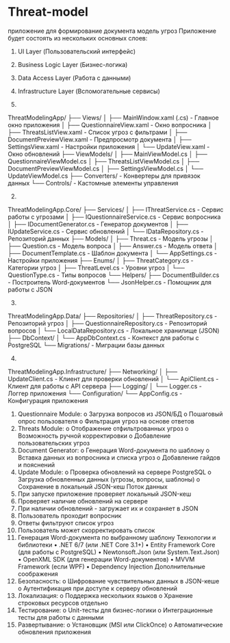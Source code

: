 # Threat-model
приложение для формирование документа модель угроз
Приложение будет состоять из нескольких основных слоев:
1.	UI Layer (Пользовательский интерфейс)
2.	Business Logic Layer (Бизнес-логика)
3.	Data Access Layer (Работа с данными)
4.	Infrastructure Layer (Вспомогательные сервисы)

1.
ThreatModelingApp/
├── Views/
│   ├── MainWindow.xaml (.cs) - Главное окно приложения
│   ├── QuestionnaireView.xaml - Окно вопросника
│   ├── ThreatsListView.xaml - Список угроз с фильтрами
│   ├── DocumentPreviewView.xaml - Предпросмотр документа
│   ├── SettingsView.xaml - Настройки приложения
│   └── UpdateView.xaml - Окно обновлений
├── ViewModels/
│   ├── MainViewModel.cs
│   ├── QuestionnaireViewModel.cs
│   ├── ThreatsListViewModel.cs
│   ├── DocumentPreviewViewModel.cs
│   ├── SettingsViewModel.cs
│   └── UpdateViewModel.cs
├── Converters/ - Конвертеры для привязок данных
└── Controls/ - Кастомные элементы управления


2.
ThreatModelingApp.Core/
├── Services/
│   ├── IThreatService.cs - Сервис работы с угрозами
│   ├── IQuestionnaireService.cs - Сервис вопросника
│   ├── IDocumentGenerator.cs - Генератор документов
│   ├── IUpdateService.cs - Сервис обновлений
│   └── IDataRepository.cs - Репозиторий данных
├── Models/
│   ├── Threat.cs - Модель угрозы
│   ├── Question.cs - Модель вопроса
│   ├── Answer.cs - Модель ответа
│   ├── DocumentTemplate.cs - Шаблон документа
│   └── AppSettings.cs - Настройки приложения
├── Enums/
│   ├── ThreatCategory.cs - Категории угроз
│   ├── ThreatLevel.cs - Уровни угроз
│   └── QuestionType.cs - Типы вопросов
└── Helpers/
    ├── DocumentBuilder.cs - Построитель Word-документов
    └── JsonHelper.cs - Помощник для работы с JSON



3.
ThreatModelingApp.Data/
├── Repositories/
│   ├── ThreatRepository.cs - Репозиторий угроз
│   ├── QuestionnaireRepository.cs - Репозиторий вопросов
│   └── LocalDataRepository.cs - Локальное хранилище (JSON)
├── DbContext/
│   └── AppDbContext.cs - Контекст для работы с PostgreSQL
└── Migrations/ - Миграции базы данных



4.
ThreatModelingApp.Infrastructure/
├── Networking/
│   ├── UpdateClient.cs - Клиент для проверки обновлений
│   └── ApiClient.cs - Клиент для работы с API сервера
├── Logging/
│   └── Logger.cs - Логгер приложения
└── Configuration/
    └── AppConfig.cs - Конфигурация приложения


1.	Questionnaire Module:
o	Загрузка вопросов из JSON/БД
o	Пошаговый опрос пользователя
o	Фильтрация угроз на основе ответов
2.	Threats Module:
o	Отображение отфильтрованных угроз
o	Возможность ручной корректировки
o	Добавление пользовательских угроз
3.	Document Generator:
o	Генерация Word-документа по шаблону
o	Вставка данных из вопросника и списка угроз
o	Добавление гайдов и пояснений
4.	Update Module:
o	Проверка обновлений на сервере PostgreSQL
o	Загрузка обновленных данных (угрозы, вопросы, шаблоны)
o	Сохранение в локальный JSON-кеш
Поток данных
1.	При запуске приложение проверяет локальный JSON-кеш
2.	Проверяет наличие обновлений на сервере
3.	При наличии обновлений - загружает их и сохраняет в JSON
4.	Пользователь проходит вопросник
5.	Ответы фильтруют список угроз
6.	Пользователь может скорректировать список
7.	Генерация Word-документа по выбранному шаблону
Технологии и библиотеки
•	.NET 6/7 (или .NET Core 3.1+)
•	Entity Framework Core (для работы с PostgreSQL)
•	Newtonsoft.Json (или System.Text.Json)
•	OpenXML SDK (для генерации Word-документов)
•	MVVM Framework (если WPF)
•	Dependency Injection
Дополнительные соображения
1.	Безопасность:
o	Шифрование чувствительных данных в JSON-кеше
o	Аутентификация при доступе к серверу обновлений
2.	Локализация:
o	Поддержка нескольких языков
o	Хранение строковых ресурсов отдельно
3.	Тестирование:
o	Unit-тесты для бизнес-логики
o	Интеграционные тесты для работы с данными
4.	Развертывание:
o	Установщик (MSI или ClickOnce)
o	Автоматические обновления приложения

